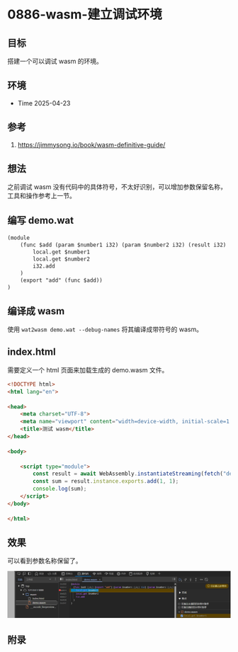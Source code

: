 # 0886-wasm-建立调试环境

## 目标

搭建一个可以调试 wasm 的环境。

## 环境

- Time 2025-04-23

## 参考

1. <https://jimmysong.io/book/wasm-definitive-guide/>

## 想法

之前调试 wasm 没有代码中的具体符号，不太好识别，可以增加参数保留名称，工具和操作参考上一节。

## 编写 demo.wat

```wat
(module
    (func $add (param $number1 i32) (param $number2 i32) (result i32)
        local.get $number1
        local.get $number2
        i32.add
    )
    (export "add" (func $add))
)
```

## 编译成 wasm

使用 `wat2wasm demo.wat --debug-names` 将其编译成带符号的 wasm。

## index.html

需要定义一个 html 页面来加载生成的 demo.wasm 文件。

```html
<!DOCTYPE html>
<html lang="en">

<head>
    <meta charset="UTF-8">
    <meta name="viewport" content="width=device-width, initial-scale=1.0">
    <title>测试 wasm</title>
</head>

<body>

    <script type="module">
        const result = await WebAssembly.instantiateStreaming(fetch("demo.wasm"));
        const sum = result.instance.exports.add(1, 1);
        console.log(sum);
    </script>
</body>

</html>
```

## 效果

可以看到参数名称保留了。

![初始化环境][1]

[1]: images/wasm02.png

## 附录
